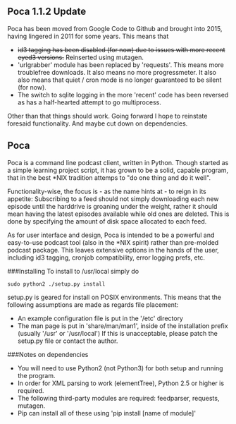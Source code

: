 ## Poca 1.1.2 Update
Poca has been moved from Google Code to Github and brought into 2015, having
lingered in 2011 for some years. This means that 
* ~~id3 tagging has been disabled (for now) due to issues with more recent eyed3 
  versions.~~ Reinserted using mutagen.
* 'urlgrabber' module has been replaced by 'requests'. This means more troublefree 
  downloads. It also means no more progressmeter. It also also means that quiet /
  cron mode is no longer guaranteed to be silent (for now).
* The switch to sqlite logging in the more 'recent' code has been reversed as has
  a half-hearted attempt to go multiprocess.

Other than that things should work. Going forward I hope to reinstate foresaid 
functionality. And maybe cut down on dependencies. 

## Poca
Poca is a command line podcast client, written in Python. Though started as a 
simple learning project script, it has grown to be a solid, capable program, 
that in the best \*NIX tradition attemps to "do one thing and do it well".

Functionality-wise, the focus is - as the name hints at - to reign in its 
appetite: Subscribing to a feed should not simply downloading each new episode 
until the harddrive is groaning under the weight, rather it should mean having 
the latest episodes available while old ones are deleted. This is done by 
specifying the amount of disk space allocated to each feed.
 
As for user interface and design, Poca is intended to be a powerful and 
easy-to-use podcast tool (also in the \*NIX spirit) rather than pre-molded 
podcast package. This leaves extensive options in the hands of the user, 
including id3 tagging, cronjob compatibility, error logging prefs, etc.

###Installing
To install to /usr/local simply do

    sudo python2 ./setup.py install

setup.py is geared for install on POSIX environments. This means that the 
following assumptions are made as regards file placement:
 * An example configuration file is put in the '/etc' directory
 * The man page is put in 'share/man/man1', inside of the installation prefix
   (usually '/usr' or '/usr/local')
If this is unacceptable, please patch the setup.py file or contact the author.

###Notes on dependencies
* You will need to use Python2 (not Python3) for both setup and running the program.
* In order for XML parsing to work (elementTree), Python 2.5 or higher is required.
* The following third-party modules are required: feedparser, requests, mutagen.
* Pip can install all of these using 'pip install [name of module]'

